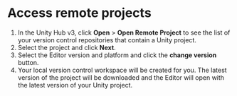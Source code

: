 # Access remote projects 

1. In the Unity Hub v3, click **Open** > **Open Remote Project** to see the list of your version control repositories that contain a Unity project.
2. Select the project and click **Next**.
3. Select the Editor version and platform and click the **change version** button.
4. Your local version control workspace will be created for you. The latest version of the project will be downloaded and the Editor will open with the latest version of your Unity project. 